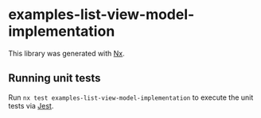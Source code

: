 # examples-list-view-model-implementation

This library was generated with [Nx](https://nx.dev).

## Running unit tests

Run `nx test examples-list-view-model-implementation` to execute the unit tests via [Jest](https://jestjs.io).
